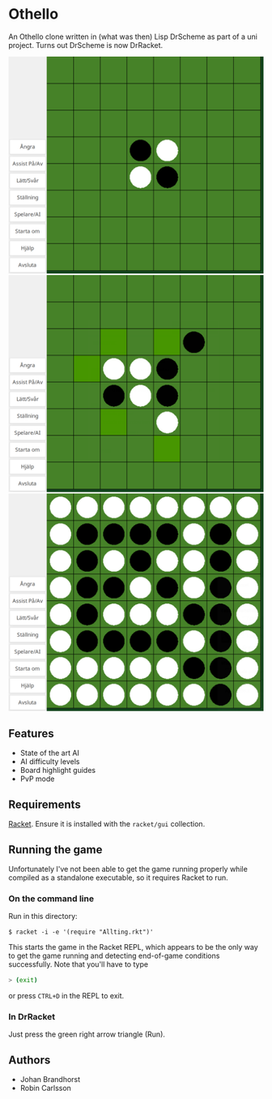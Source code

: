 # Othello
An Othello clone written in (what was then) Lisp DrScheme as part of a uni project.
Turns out DrScheme is now DrRacket.

![Othello](img/start.png)
![Guides](img/guides.png)
![End](img/end.png)

## Features
* State of the art AI
* AI difficulty levels
* Board highlight guides
* PvP mode

## Requirements
[Racket](https://download.racket-lang.org/).
Ensure it is installed with the `racket/gui` collection.

## Running the game
Unfortunately I've not been able to get the game running properly
while compiled as a standalone executable, so it requires Racket to run.

### On the command line
Run in this directory:
```
$ racket -i -e '(require "Allting.rkt")'
```

This starts the game in the Racket REPL, which appears to be
the only way to get the game running and detecting end-of-game
conditions successfully. Note that you'll have to type

```bash
> (exit)
```

or press `CTRL+D` in the REPL to exit.

### In DrRacket
Just press the green right arrow triangle (Run).

## Authors
* Johan Brandhorst
* Robin Carlsson



